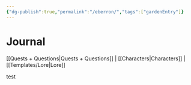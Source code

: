 ```yaml
---
{"dg-publish":true,"permalink":"/eberron/","tags":["gardenEntry"]}
---
```


# Journal
[[Quests + Questions\|Quests + Questions]] | [[Characters\|Characters]] | [[Templates/Lore\|Lore]]

test